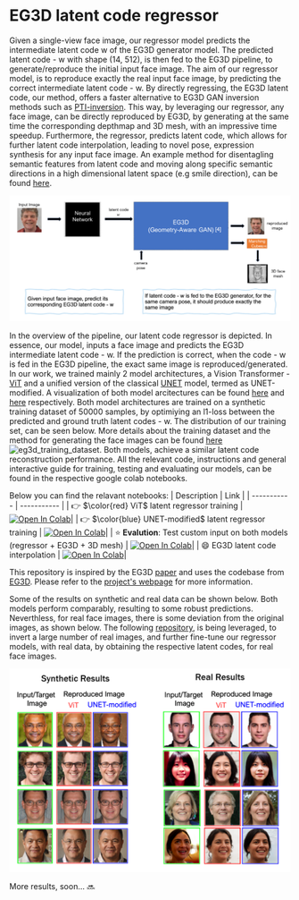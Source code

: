 # EG3D latent code regressor

Given a single-view face image, our regressor model predicts the intermediate latent code w of the EG3D generator model. The predicted latent code - w with shape (14, 512), is then fed to the EG3D pipeline, to generate/reproduce the initial input face image. The aim of our regressor model, is to reproduce exactly the real input face image, by predicting the correct intermediate latent code - w. By directly regressing, the EG3D latent code, our method, offers a faster alternative to EG3D GAN inversion methods such as [PTI-inversion](https://github.com/danielroich/PTI). This way, by leveraging our regressor, any face image, can be directly reproduced by EG3D, by generating at the same time the corresponding depthmap and 3D mesh, with an impressive time speedup. Furthermore, the regressor, predicts latent code, which allows for further latent code interpolation, leading to novel pose, expression synthesis for any input face image. An example method for disentagling semantic features from latent code and moving along specific semantic directions in a high dimensional latent space (e.g smile direction), can be found [here](https://arxiv.org/pdf/2005.09635.pdf). 

<img src="https://github.com/cantonioupao/eg3d-code-regressor/blob/main/assets/latent_regressor.png" alt="drawing" />

In the overview of the pipeline, our latent code regressor is depicted. In essence, our model, inputs a face image and predicts the EG3D intermediate latent code - w. If the prediction is correct, when the code - w is fed in the EG3D pipeline, the exact same image is reproduced/generated. In our work, we trained mainly 2 model architectures, a Vision Transformer - [ViT]() and a unified version of the classical [UNET]() model, termed as UNET-modified. A visualization of both model arcitectures can be found [here]() and [here]() respectively. Both model architectures are trained on a synthetic training dataset of 50000 samples, by optimiying an l1-loss between the predicted and ground truth latent codes - w. The distribution of our training set, can be seen below. More details about the training dataset and the method for generating the face images can be found [here](https://github.com/cantonioupao/generate-synthetic-face-data)
![eg3d_training_dataset](https://github.com/cantonioupao/generate-synthetic-face-data/blob/main/assets/eg3d_synthetic_training.png). Both models, achieve a similar latent code reconstruction performance. All the relevant code, instructions and general interactive guide for training, testing and evaluating our models, can be found in the respective google colab notebooks.

Below you can find the relavant notebooks:
| Description      | Link |
| ----------- | ----------- |
| :point_right: $\color{red} ViT$ latent regressor training | [![Open In Colab](https://colab.research.google.com/assets/colab-badge.svg)](https://colab.research.google.com/github/cantonioupao/eg3d-code-regressor/blob/main/colab_notebooks/vit_latent_code_training.ipynb)|
| :point_right: $\color{blue} UNET-modified$ latent regressor training | [![Open In Colab](https://colab.research.google.com/assets/colab-badge.svg)](https://colab.research.google.com/github/cantonioupao/eg3d-code-regressor/blob/main/colab_notebooks/unet_latent_code_training.ipynb)|
|  :star: **Evalution**: Test custom input on both models (regressor + EG3D + 3D mesh) | [![Open In Colab](https://colab.research.google.com/assets/colab-badge.svg)](https://colab.research.google.com/github/cantonioupao/eg3d-code-regressor/blob/main/colab_notebooks/latent_code_regression.ipynb)|
|  :smile: EG3D latent code interpolation | [![Open In Colab](https://colab.research.google.com/assets/colab-badge.svg)](https://colab.research.google.com/github/cantonioupao/eg3d-code-regressor/blob/main/colab_notebooks/latent_code_interpolation.ipynb)|



This repository is inspired by the EG3D [paper](https://nvlabs.github.io/eg3d/media/eg3d.pdf) and uses the codebase from [EG3D](https://github.com/NVlabs/eg3d). Please refer to the [project's webpage](https://arxiv.org/pdf/2112.07945.pdf) for more information.

Some of the results on synthetic and real data can be shown below. Both models perform comparably, resulting to some robust predictions. Neverthless, for real face images, there is some deviation from the original images, as shown below. The following [repository](https://github.com/cantonioupao/generate-synthetic-face-data), is being leveraged, to invert a large number of real images, and further fine-tune our regressor models, with real data, by obtaining the respective latent codes, for real face images. 

![results](https://github.com/cantonioupao/eg3d-code-regressor/blob/main/assets/regression_results.png)

More results, soon... :soon:





